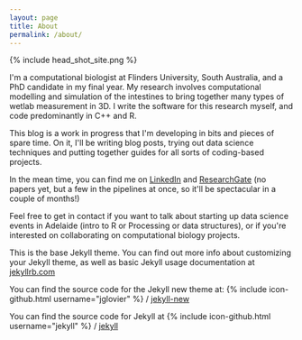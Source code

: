 ```yaml
---
layout: page
title: About
permalink: /about/
---
```

{% include head_shot_site.png %}

I'm a computational biologist at Flinders University, South Australia, and a PhD candidate in my final year. My research involves computational modelling and simulation of the intestines to bring together many types of wetlab measurement in 3D. I write the software for this research myself, and code predominantly in C++ and R. 

This blog is a work in progress that I'm developing in bits and pieces of spare time. On it, I'll be writing blog posts, trying out data science techniques and putting together guides for all sorts of coding-based projects.

In the mean time, you can find me on [LinkedIn](https://www.linkedin.com/in/helendockrell/) and [ResearchGate](https://www.researchgate.net/profile/Helen_Dockrell/) (no papers yet, but a few in the pipelines at once, so it'll be spectacular in a couple of months!) 

Feel free to get in contact if you want to talk about starting up data science events in Adelaide (intro to R or Processing or data structures), or if you're interested on collaborating on computational biology projects.

This is the base Jekyll theme. You can find out more info about customizing your Jekyll theme, as well as basic Jekyll usage documentation at [jekyllrb.com](http://jekyllrb.com/)

You can find the source code for the Jekyll new theme at:
{% include icon-github.html username="jglovier" %} /
[jekyll-new](https://github.com/jglovier/jekyll-new)

You can find the source code for Jekyll at
{% include icon-github.html username="jekyll" %} /
[jekyll](https://github.com/jekyll/jekyll)
